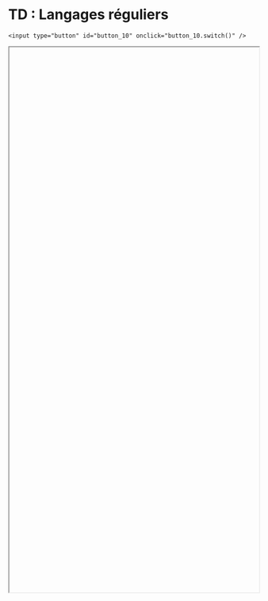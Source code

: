 # TD : Langages réguliers

<script>
    $(function() {
        document.getElementById("main-content").style.maxWidth = "90%";
        button_10 = button_cor(
            'https://raw.githubusercontent.com/fortierq/cours/main/langage/langage/td/td_langage.pdf',
            '10',
            'button_10'
        );
    });
</script>

```{margin}
<input type="button" id="button_10" onclick="button_10.switch()" />
```

<iframe id="10" height=1100 width=100% allowfullscreen></iframe>
